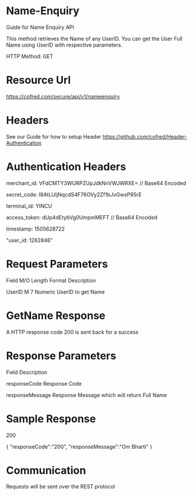 # Name-Enquiry
Guide for Name Enquiry API

This method retrieves the Name of any UserID. You can get the User Full Name using UserID with respective parameters.

HTTP Method: GET

# Resource Url

https://cofred.com/secure/api/v1/nameenquiry

# Headers

See our Guide for how to setup Header https://github.com/cofred/Header-Authentication

# Authentication Headers

merchant_id: VFdCMTY3WURPZUpJdkNnVWJWRXE=   // Base64 Encoded

secret_code: I8AtLUljNqcdS4F76OVy2Zf1bJvGwsP95rE

terminal_id: YINCU

access_token: dUp4dEtybVg0UmpmMEFT  // Base64 Encoded

timestamp: 1505628722

"user_id: 1262846"

# Request Parameters

Field	M/O	Length	Format	Description

UserID	M	7	Numeric	UserID to get Name

# GetName Response

A HTTP response code 200 is sent back for a success

# Response Parameters

Field	Description

responseCode	Response Code

responseMessage	Response Message which will return Full Name

# Sample Response

200

{
   "responseCode":"200",
   "responseMessage":"Om Bharti"
}

# Communication

Requests will be sent over the REST protocol
